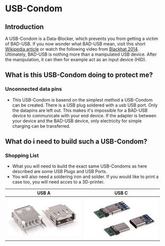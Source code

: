 # USB-Condom
## Introduction
A USB-Condom is a Data-Blocker, which prevents you from getting a victim of BAD-USB.
If you now wonder what BAD-USB mean, visit this short <a href="https://en.wikipedia.org/wiki/BadUSB">Wikipedia article</a> or watch the following video from <a href="https://www.blackhat.com/us-14/video/badusb-on-accessories-that-turn-evil.html">Blackhat 2014</a>.
Ultimately, BAD-USB is nothing more than a manipulated USB device. After the manipulation, it can then for example act as an input device (HID).

## What is this USB-Condom doing to protect me?
### Unconnected data pins
* This USB-Condom is basend on the simplest method a USB-Condom can be created. There is a USB plug soldered with a usb USB port. Only the datapins are left out. This makes it's impossible for a BAD-USB device to communicate with your end device.
If the adapter is between your device and the BAD-USB device, only electricity for simple charging can be transferred.

## What do i need to build such a USB-Condom?
### Shopping List
* What you will need to build the exact same USB-Condoms as here described are some USB Plugs and USB Ports.
* You will also need a soldering iron and solder. If you would like to print a case too, you will need acces to a 3D-printer.

| USB A      | USB C      |
|------------|-------------|
| <img src="https://github.com/inflac/USB-Condom/blob/main/USB%20A%20Stecker-Buchse.png?raw=true" width="720"/> | <img src="https://github.com/inflac/USB-Condom/blob/main/USB%20C%20Stecker-Buchse.png?raw=true" width="720"/> |
